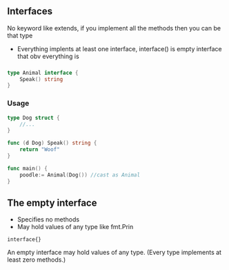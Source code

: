## Interfaces

No keyword like extends, if you implement all the methods then you can be that type

- Everything implents at least one interface, interface() is empty interface that obv everything is

###  

```go
type Animal interface {
    Speak() string
}
```

### Usage

```go
type Dog struct {
    //...
}

func (d Dog) Speak() string {
    return "Woof"
}

func main() {
    poodle:= Animal(Dog()) //cast as Animal
}
```

## The empty interface

- Specifies no methods
- May hold values of any type like fmt.Prin

```
interface{}
```

An empty interface may hold values of any type. (Every type implements at least zero methods.)